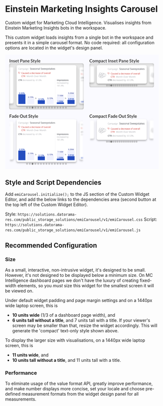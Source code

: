 # Einstein Marketing Insights Carousel
Custom widget for Marketing Cloud Intelligence. Visualises insights from Einstein Marketing Insights bots in the workspace.

This custom widget loads insights from a single bot in the workspace and presents it in a simple carousel format. No code required: all configuration options are located in the widget's design panel.

![Preview image](image.png)

## Style and Script Dependencies
Add `emiCarousel.initialize();` to the JS section of the Custom Widget Editor, and add the below links to the dependencies area (second button at the top left of the Custom Widget Editor).

Style: `https://solutions.datorama-res.com/public_storage_solutions/emiCarousel/v1/emiCarousel.css`
Script: `https://solutions.datorama-res.com/public_storage_solutions/emiCarousel/v1/emiCarousel.js`

## Recommended Configuration
### Size
As a small, interactive, non-intrusive widget, it's designed to be small. However, it's not designed to be displayed below a minimum size. On MC Intelligence dashboard pages we don't have the luxury of creating fixed-width elements, so you *must* size this widget for the smallest screen it will be viewed on.

Under default widget padding and page margin settings and on a 1440px wide laptop screen, this is
* **10 units wide** (1/3 of a dashboard page width), and
* **6 units tall without a title**, and 7 units tall with a title.
If your viewer's screen may be smaller than that, resize the widget accordingly. This will generate the 'compact' text-only style shown above.

To display the larger size with visualisations, on a 1440px wide laptop screen, this is
* **11 units wide**, and
* **10 units tall without a title**, and 11 units tall with a title.

### Performance
To eliminate usage of the value format API, greatly improve performance, and make number displays more concise, set your locale and choose pre-defined measurement formats from the widget design panel for all measurements.